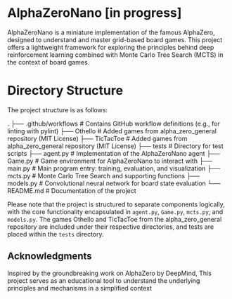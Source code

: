 # AlphaZeroNano [in progress]

AlphaZeroNano is a miniature implementation of the famous AlphaZero, designed to understand and master grid-based board games. This project offers a lightweight framework for exploring the principles behind deep reinforcement learning combined with Monte Carlo Tree Search (MCTS) in the context of board games.

# Directory Structure

The project structure is as follows:

.
├── .github/workflows     # Contains GitHub workflow definitions (e.g., for linting with pylint)
├── Othello               # Added games from alpha_zero_general repository (MIT License)
├── TicTacToe             # Added games from alpha_zero_general repository (MIT License)
├── tests                 # Directory for test scripts
├── agent.py              # Implementation of the AlphaZeroNano agent
├── Game.py               # Game environment for AlphaZeroNano to interact with
├── main.py               # Main program entry: training, evaluation, and visualization
├── mcts.py               # Monte Carlo Tree Search and supporting functions
├── models.py             # Convolutional neural network for board state evaluation
└── README.md             # Documentation of the project

Please note that the project is structured to separate components logically, with the core functionality encapsulated in `agent.py`, `Game.py`, `mcts.py`, and `models.py`. The games Othello and TicTacToe from the alpha_zero_general repository are included under their respective directories, and tests are placed within the `tests` directory.


## Acknowledgments

Inspired by the groundbreaking work on AlphaZero by DeepMind, This project serves as an educational tool to understand the underlying principles and mechanisms in a simplified context
